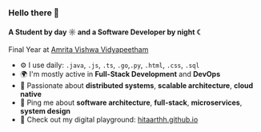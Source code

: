 ### Hello there 👋

#### A Student by day ☼ and a Software Developer by night ☾

Final Year at [Amrita Vishwa Vidyapeetham](https://amrita.edu/)

- ⚙️ I use daily: `.java`, `.js`, `.ts`, `.go`,`.py`, `.html`, `.css`, `.sql`
- 🌍 I'm mostly active in **Full-Stack Development** and **DevOps**
- 🎯 Passionate about **distributed systems**, **scalable architecture**, **cloud native**
- 💬 Ping me about **software architecture**, **full-stack**, **microservices**, **system design**
- 🚀 Check out my digital playground: [hitaarthh.github.io](https://hitaarthh.github.io/)
